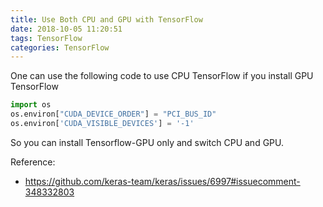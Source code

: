 ```yaml
---
title: Use Both CPU and GPU with TensorFlow
date: 2018-10-05 11:20:51
tags: TensorFlow
categories: TensorFlow
---
```

One can use the following code to use CPU TensorFlow if you install GPU TensorFlow

```python
import os
os.environ["CUDA_DEVICE_ORDER"] = "PCI_BUS_ID"
os.environ['CUDA_VISIBLE_DEVICES'] = '-1'
```

So you can install Tensorflow-GPU only and switch CPU and GPU.


Reference:

* https://github.com/keras-team/keras/issues/6997#issuecomment-348332803
